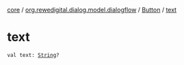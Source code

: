 [core](../../index.md) / [org.rewedigital.dialog.model.dialogflow](../index.md) / [Button](index.md) / [text](./text.md)

# text

`val text: `[`String`](https://kotlinlang.org/api/latest/jvm/stdlib/kotlin/-string/index.html)`?`